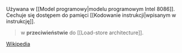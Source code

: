 
Używana w [[Model programowy|modelu programowym Intel 8086]]. Cechuje się dostępem do pamięci [[Kodowanie instrukcji|wpisanym w instrukcję]].
> w **przeciwieństwie** do [[Load-store architecture]].

[Wikipedia](https://en.wikipedia.org/wiki/Register%E2%80%93memory_architecture?wprov=sfl1)